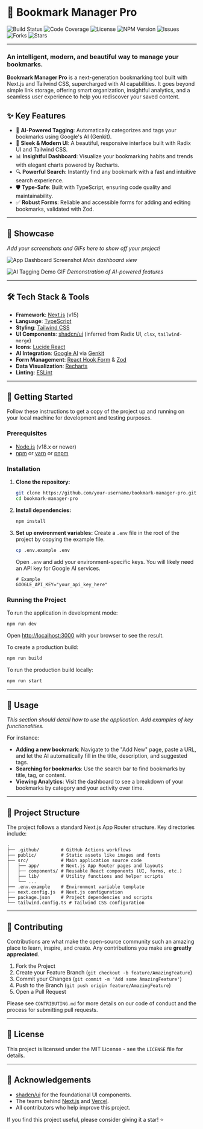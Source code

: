 # 🔖 Bookmark Manager Pro

![Build Status](https://img.shields.io/github/actions/workflow/status/your-username/bookmark-manager-pro/ci.yml?branch=main)
![Code Coverage](https://img.shields.io/codecov/c/github/your-username/bookmark-manager-pro)
![License](https://img.shields.io/github/license/your-username/bookmark-manager-pro?color=blue)
![NPM Version](https://img.shields.io/npm/v/package-name?color=green)
![Issues](https://img.shields.io/github/issues/your-username/bookmark-manager-pro)
![Forks](https://img.shields.io/github/forks/your-username/bookmark-manager-pro?style=social)
![Stars](https://img.shields.io/github/stars/your-username/bookmark-manager-pro?style=social)

---

### An intelligent, modern, and beautiful way to manage your bookmarks.

**Bookmark Manager Pro** is a next-generation bookmarking tool built with Next.js and Tailwind CSS, supercharged with AI capabilities. It goes beyond simple link storage, offering smart organization, insightful analytics, and a seamless user experience to help you rediscover your saved content.

## ✨ Key Features

-   🧠 **AI-Powered Tagging**: Automatically categorizes and tags your bookmarks using Google's AI (Genkit).
-   🎨 **Sleek & Modern UI**: A beautiful, responsive interface built with Radix UI and Tailwind CSS.
-   📊 **Insightful Dashboard**: Visualize your bookmarking habits and trends with elegant charts powered by Recharts.
-   🔍 **Powerful Search**: Instantly find any bookmark with a fast and intuitive search experience.
-   🛡️ **Type-Safe**: Built with TypeScript, ensuring code quality and maintainability.
-   ✅ **Robust Forms**: Reliable and accessible forms for adding and editing bookmarks, validated with Zod.

---

## 📸 Showcase

*Add your screenshots and GIFs here to show off your project!*

![App Dashboard Screenshot](https://placehold.co/800x450?text=App+Dashboard+Screenshot)
_Main dashboard view_

![AI Tagging Demo GIF](https://placehold.co/800x450?text=AI+Tagging+in+Action+.gif)
_Demonstration of AI-powered features_

---

## 🛠️ Tech Stack & Tools

-   **Framework**: [Next.js](https://nextjs.org/) (v15)
-   **Language**: [TypeScript](https://www.typescriptlang.org/)
-   **Styling**: [Tailwind CSS](https://tailwindcss.com/)
-   **UI Components**: [shadcn/ui](https://ui.shadcn.com/) (inferred from Radix UI, `clsx`, `tailwind-merge`)
-   **Icons**: [Lucide React](https://lucide.dev/)
-   **AI Integration**: [Google AI](https://ai.google/) via [Genkit](https://firebase.google.com/docs/genkit)
-   **Form Management**: [React Hook Form](https://react-hook-form.com/) & [Zod](https://zod.dev/)
-   **Data Visualization**: [Recharts](https://recharts.org/)
-   **Linting**: [ESLint](https://eslint.org/)

---

## 🚀 Getting Started

Follow these instructions to get a copy of the project up and running on your local machine for development and testing purposes.

### Prerequisites

-   [Node.js](https://nodejs.org/en/) (v18.x or newer)
-   [npm](https://www.npmjs.com/) or [yarn](https://yarnpkg.com/) or [pnpm](https://pnpm.io/)

### Installation

1.  **Clone the repository:**
    ```bash
    git clone https://github.com/your-username/bookmark-manager-pro.git
    cd bookmark-manager-pro
    ```

2.  **Install dependencies:**
    ```bash
    npm install
    ```

3.  **Set up environment variables:**
    Create a `.env` file in the root of the project by copying the example file.
    ```bash
    cp .env.example .env
    ```
    Open `.env` and add your environment-specific keys. You will likely need an API key for Google AI services.
    ```env
    # Example
    GOOGLE_API_KEY="your_api_key_here"
    ```

### Running the Project

To run the application in development mode:

```bash
npm run dev
```

Open [http://localhost:3000](http://localhost:3000) with your browser to see the result.

To create a production build:

```bash
npm run build
```

To run the production build locally:

```bash
npm run start
```

---

## 📖 Usage

*This section should detail how to use the application. Add examples of key functionalities.*

For instance:

-   **Adding a new bookmark**: Navigate to the "Add New" page, paste a URL, and let the AI automatically fill in the title, description, and suggested tags.
-   **Searching for bookmarks**: Use the search bar to find bookmarks by title, tag, or content.
-   **Viewing Analytics**: Visit the dashboard to see a breakdown of your bookmarks by category and your activity over time.

---

## 📂 Project Structure

The project follows a standard Next.js App Router structure. Key directories include:

```
.
├── .github/        # GitHub Actions workflows
├── public/         # Static assets like images and fonts
├── src/            # Main application source code
│   ├── app/        # Next.js App Router pages and layouts
│   ├── components/ # Reusable React components (UI, forms, etc.)
│   ├── lib/        # Utility functions and helper scripts
│   └── ...
├── .env.example    # Environment variable template
├── next.config.js  # Next.js configuration
├── package.json    # Project dependencies and scripts
└── tailwind.config.ts # Tailwind CSS configuration
```

---

## 🤝 Contributing

Contributions are what make the open-source community such an amazing place to learn, inspire, and create. Any contributions you make are **greatly appreciated**.

1.  Fork the Project
2.  Create your Feature Branch (`git checkout -b feature/AmazingFeature`)
3.  Commit your Changes (`git commit -m 'Add some AmazingFeature'`)
4.  Push to the Branch (`git push origin feature/AmazingFeature`)
5.  Open a Pull Request

Please see `CONTRIBUTING.md` for more details on our code of conduct and the process for submitting pull requests.

---

## 📄 License

This project is licensed under the MIT License - see the `LICENSE` file for details.

---

## 🙏 Acknowledgements

-   [shadcn/ui](https://ui.shadcn.com/) for the foundational UI components.
-   The teams behind [Next.js](https://nextjs.org/) and [Vercel](https://vercel.com).
-   All contributors who help improve this project.

If you find this project useful, please consider giving it a star! ⭐
